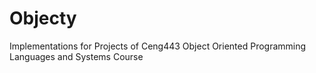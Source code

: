 # Objecty
Implementations for Projects of Ceng443 Object Oriented Programming Languages and Systems Course
